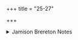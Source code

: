 +++
title = "25-27"

+++

<details><summary>Jamison Brereton Notes</summary>

This tṛca shows more signs of unity than others in this hymn, esp. in the 1st two vss. Both 25 and 26 contain pāda-initial pávasva (25a, 26c) and the variant phrases vācó agriyáḥ (25a) / agriyó vā́caḥ (26b), as well as forms of víśva- (25c víśvāni, 26c viśvam(ejaya)). In 27a Soma is addressed by the voc. kave, while 25c contains the phrase víśvāni kā́vyā.
</details>
